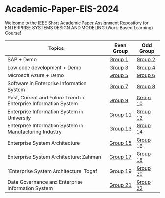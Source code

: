 # Academic-Paper-EIS-2024
Welcome to the IEEE Short Academic Paper Assignment Repository for ENTERPRISE SYSTEMS DESIGN AND MODELING (Work-Based Learning) Course!

|Topics                          |Even Group| Odd Group|
|-------------------------------|-|-|
|SAP + Demo           |<a href="" >Group 1</a>|<a href="" >Group 2</a>|
|Low code development + Demo         |<a href="" >Group 3</a>|<a href="" >Group 4</a>|
|Microsoft Azure + Demo|<a href="" >Group 5</a>|<a href="" >Group 6</a>|
|Software in Enterprise Information System|<a href="" >Group 7</a>|<a href="" >Group 8</a>|
|Past, Current and Future Trend in Enterprise Information System|<a href="" >Group 9</a>|<a href="" >Group 10</a>|
|Enterprise Information System in University|<a href="" >Group 11</a>|<a href="" >Group 12</a>|
|Enterprise Information System in Manufacturing Industry|<a href="" >Group 13</a>|<a href="" >Group 14</a>|
|Enterprise System Architecture|<a href="" >Group 15</a>|<a href="" >Group 16</a>|
|Enterprise System Architecture: Zahman|<a href="" >Group 17</a>|<a href="" >Group 18</a>|
|`Enterprise System Architecture: Togaf|<a href="" >Group 19</a>|<a href="" >Group 20</a>|
|Data Governance and Enterprise Information System|<a href="" >Group 21</a>|<a href="" >Group 22</a>|
